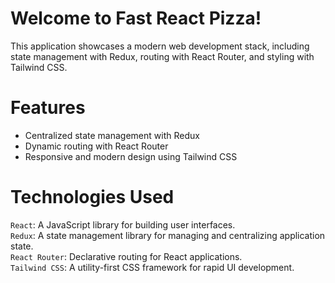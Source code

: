 
Welcome to Fast React Pizza!
=============================

This application showcases a modern web development stack, including state management with Redux,
routing with React Router, and styling with Tailwind CSS.

Features
==========
- Centralized state management with Redux
- Dynamic routing with React Router
- Responsive and modern design using Tailwind CSS

Technologies Used
==================
`React`: A JavaScript library for building user interfaces. \
`Redux`: A state management library for managing and centralizing application state.\
`React Router`: Declarative routing for React applications.\
`Tailwind CSS`: A utility-first CSS framework for rapid UI development.